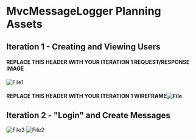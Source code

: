 # MvcMessageLogger Planning Assets

## Iteration 1 - Creating and Viewing Users

#### REPLACE THIS HEADER WITH YOUR ITERATION 1 REQUEST/RESPONSE IMAGE
![File1](file1.png)
#### REPLACE THIS HEADER WITH YOUR ITERATION 1 WIREFRAME![File](file.png)

## Iteration 2 - "Login" and Create Messages

![File3](file3.png)
![File2](file2.png)
